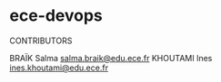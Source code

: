 # ece-devops
CONTRIBUTORS

BRAÏK Salma <salma.braik@edu.ece.fr>
KHOUTAMI Ines <ines.khoutami@edu.ece.fr>
